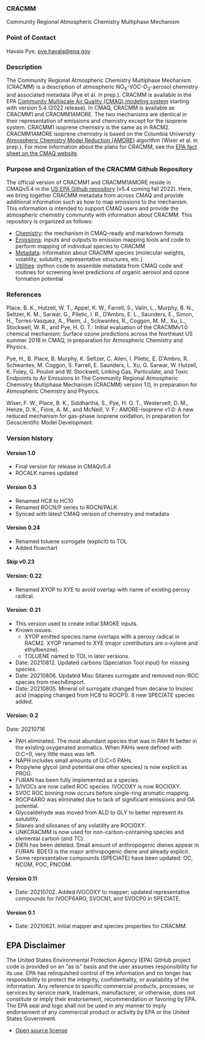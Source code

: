 ### CRACMM
Community Regional Atmospheric Chemistry Multiphase Mechanism

### Point of Contact
Havala Pye, pye.havala@epa.gov

### Description

The Community Regional Atmospheric Chemistry Multiphase Mechanism (CRACMM) is a description of atmospheric NO<sub>X</sub>-VOC-O<sub>3</sub>-aerosol chemistry and associated metadata (Pye et al. in prep.). CRACMM is available in the EPA [Community Multiscale Air Quality (CMAQ) modeling system](https://github.com/USEPA/CMAQ) starting with version 5.4 (2022 release). In CMAQ, CRACMM is available as CRACMM1 and CRACMM1AMORE. The two mechanisms are identical in their representation of emissions and chemistry except for the isoprene system. CRACMM1 isoprene chemistry is the same as in RACM2. CRACMM1AMORE isoprene chemistry is based on the Columbia University [Atmospheric Chemistry Model Reduction (AMORE)](https://cfpub.epa.gov/ncer_abstracts/index.cfm/fuseaction/display.abstractDetail/abstract_id/11084) algorithm (Wiser et al. in prep.). For more information about the plans for CRACMM, see the [EPA fact sheet on the CMAQ website](https://www.epa.gov/cmaq/cmaq-fact-sheets).

### Purpose and Organization of the CRACMM Github Repository

The official version of CRACMM1 and CRACMM1AMORE reside in CMAQv5.4 in the [US EPA Github repository](https://github.com/USEPA/CMAQ) (v5.4 coming fall 2022). Here, we bring together CRACMM metadata from across CMAQ and provide additional information such as how to map emissions to the mechanism. This information is intended to support CMAQ users and provide the atmospheric chemistry community with information about CRACMM. This repository is organized as follows:
 * [Chemistry](chemistry): the mechanism in CMAQ-ready and markdown formats
 * [Emissions](emissions): inputs and outputs to emission mapping tools and code to perform mapping of individual species to CRACMM
 * [Metadata](metadata): information about CRACMM species (molecular weights, volatility, solubility, representative structures, etc.)
 * [Utilities](utilities): python code to assemble metadata from CMAQ code and routines for screening level predictions of organic aerosol and ozone formation potential

### References

Place, B. K., Hutzell, W. T., Appel, K. W., Farrell, S., Valin, L., Murphy, B. N., Seltzer, K. M., Sarwar, G., Piletic, I. R., D’Ambro, E. L., Saunders, E., Simon, H., Torres-Vasquez, A., Pleim, J., Schwantes, R., Coggon, M. M., Xu, L., Stockwell, W. R., and Pye, H. O. T.: Initial evaluation of the CRACMMv1.0 chemical mechanism: Surface ozone predictions across the Northeast US summer 2018 in CMAQ, in preparation for Atmospheric Chemistry and Physics.

Pye, H., B. Place, B. Murphy, K. Seltzer, C. Allen, I. Piletic, E. D'Ambro, R. Schwantes, M. Coggon, S. Farrell, E. Saunders, L. Xu, G. Sarwar, W. Hutzell, K. Foley, G. Pouliot and W. Stockwell, Linking Gas, Particulate, and Toxic Endpoints to Air Emissions In The Community Regional Atmospheric Chemistry Multiphase Mechanism (CRACMM) version 1.0, in preparation for Atmospheric Chemistry and Physics.

Wiser, F. W., Place, B. K., Siddhartha, S., Pye, H. O. T., Westervelt, D. M., Henze, D. K., Fiore, A. M., and McNeill, V. F.: AMORE-Isoprene v1.0: A new reduced mechanism for gas-phase isoprene oxidation, in preparation for Geoscientific Model Development.

### Version history

#### Version 1.0
- Final version for release in CMAQv5.4
- ROCALK names updated

#### Version 0.3
- Renamed HC8 to HC10
- Renamed ROCN/P series to ROCN/PALK
- Synced with latest CMAQ version of chemistry and metadata

#### Version 0.24 
- Renamed toluene surrogate (explicit) to TOL
- Added flowchart

#### Skip v0.23

#### Version: 0.22
- Renamed XYOP to XYE to avoid overlap with name of existing peroxy radical.

#### Version: 0.21
- This version used to create initial SMOKE inputs.
- Known issues: 
  - XYOP emitted species name overlaps with a peroxy radical in RACM2. XYOP renamed to XYE (major contributors are o-xylene and ethylbenzne).
  - TOLUENE named to TOL in later versions.
- Date: 20210812. Updated carbons (Speciation Tool input) for missing species.
- Date: 20210806. Updated Misc Silanes surrogate and removed non-ROC species from mech4import.
- Date: 20210805. Mineral oil surrogate changed from decane to linoleic acid (mapping changed from HC8 to ROCP1). 8 new SPECIATE species added.

#### Version: 0.2
Date: 20210716

* PAH eliminated. The most abundant species that was in PAH fit better in the existing oxygenated aromatics. When PAHs were defined with O:C=0, very little mass was left. 
* NAPH includes small amounts of O:C=0 PAHs.
* Propylene glycol (and potential one other species) is now explicit as PROG.
* FURAN has been fully implemented as a species.
* S/IVOCs are now called ROC species. IVOCOXY is now ROCIOXY.
* SVOC ROC binning now occurs before single-ring aromatic mapping.
* ROCP4ARO was eliminated due to lack of significant emissions and OA potential.
* Glycoaldehyde was moved from ALD to GLY to better represent its solubility.
* Silanes and siloxanes of any volatility are ROCIOXY.
* UNKCRACMM is now used for non-carbon-containing species and elemental carbon (and TC).
* DIEN has been deleted. Small amount of anthropogenic dienes appear in FURAN. BDE13 is the major anthropogenic diene and already explicit.
* Some representative compounds (SPECIATE) have been updated: OC, NCOM, POC, PNCOM.


#### Version 0.11
- Date: 20210702. Added IVOCOXY to mapper; updated representative compounds for IVOCP6ARO, SVOCN1, and SVOCP0 in SPECIATE.

#### Version 0.1 
- Date: 20210621. initial mapper and species properties for CRACMM.

## EPA Disclaimer
The United States Environmental Protection Agency (EPA) GitHub project code is provided on an "as is" basis and the user assumes responsibility for its use. EPA has relinquished control of the information and no longer has responsibility to protect the integrity, confidentiality, or availability of the information. Any reference to specific commercial products, processes, or services by service mark, trademark, manufacturer, or otherwise, does not constitute or imply their endorsement, recommendation or favoring by EPA. The EPA seal and logo shall not be used in any manner to imply endorsement of any commercial product or activity by EPA or the United States Government.

* [Open source license](license.md)

